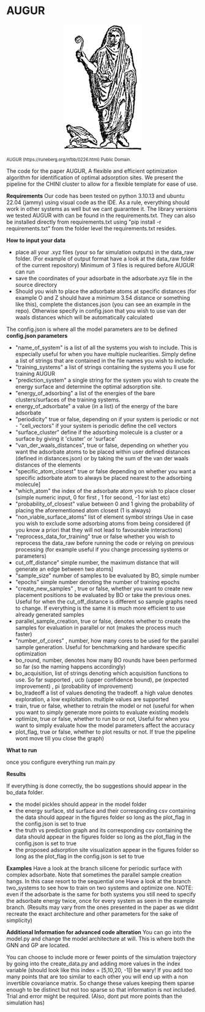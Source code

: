 # AUGUR

<p align="center">
  <img src="imgs/AUGUR.png"  width="200" />
    <figcaption style="font-size: 0.8em;">AUGUR (https://runeberg.org/nfbb/0226.html) Public Domain.</figcaption>
</p>

The code for the paper AUGUR, A flexible and efficient optimization algorithm for identification of optimal adsorption sites. We present the pipeline for the CHINI cluster to allow for a flexible template for ease of use.

**Requirements**
Our code has been tested on python 3.10.13 and ubuntu 22.04 (jammy) using visual code as the IDE. As a rule, everything should work in other systems as well but we cant guarantee it. The library versions we tested AUGUR with can be found in the requirements.txt. They can also be installed directly from requirements.txt using "pip install -r requirements.txt" from the folder level the requirements.txt resides.

**How to input your data**


  - place all your .xyz files (your so far simulation outputs) in the data_raw folder. (For example of output format have a look at the data_raw folder of the current repository) Minimum of 3 files is required before AUGUR can run
  - save the coordinates of your adsorbate in the adsorbate.xyz file in the source directory
  - Should you wish to place the adsorbate atoms at specific distances (for example O and Z should have a minimum 3.54 distance or something like this), complete the distances.json (you can see an example in the repo). Otherwise specify in config.json that you wish to use van der waals distances which will be automatically calculated
  
  
 The config.json is where all the model parameters are to be defined
 **config.json parameters**

  - "name_of_system" is a list of all the systems you wish to include. This is especially useful for when you have multiple nuclearities. Simply define a list of strings that are contained in the file names you wish to include.
   - "training_systems" a list of strings containing the systems you ll use for training AUGUR
   - "prediction_system" a single string for the system you wish to create the energy surface and determine the optimal adsorption site.
   - "energy_of_adsorbing" a list of the energies of the bare clusters/surfaces of the training systems.
   - energy_of_adsorbate" a value (in a list) of the energy of the bare adsorbate
   - "periodicity" true or false, depending on if your system is periodic or not
    - "cell_vectors" if your system is periodic define the cell vectors
   - "surface_cluster" define if the adsorbing molecule is a cluster or a surface by giving it 'cluster' or 'surface'
   - "van_der_waals_distances", true or false, depending on whether you want the adsorbate atoms to be placed within user defined distances (defined in distances.json) or by taking the sum of the van der waals distances of the elements
   - "specific_atom_closest" true or false depending on whether you want a specific adsorbate atom to always be placed nearest to the adsorbing molecule]
   - "which_atom" the index of the adsorbate atom you wish to place closer (simple numeric input, 0 for first , 1 for second, -1 for last etc)
   - "probability_of_closest" value between 0 and 1 giving the probability of placing the aforementioned atom closest (1 is always)
   - "non_viable_surface_atoms" list of element symbol strings Use in case you wish to exclude some adsorbing atoms from being considered (if you know a priori that they will not lead to favourable interactions)
   - "reprocess_data_for_training" true or false whether you wish to reprocess the data_raw before running the code or relying on previous processing (for example useful if you change processing systems or parameters)
   - cut_off_distance" simple number, the maximum distance that will generate an edge between two atoms]
   - "sample_size" number of samples to be evaluated by BO, simple number
   - "epochs" simple number denoting the number of training epochs
   - "create_new_samples" , true or false, whether you want to create new placement positions to be evaluated by BO or take the previous ones. Useful for when the cut_off_distance is different so sample graphs need to change. If everything is the same it is much more efficient to use already generated samples
   - parallel_sample_creation, true or false, denotes whether to create the samples for evaluation in parallel or not (makes the process much faster)
   -  "number_of_cores" , number, how many cores to be used for the parallel sample generation. Useful for benchmarking and hardware specific optimization
   - bo_round, number, denotes how many BO rounds have been performed so far (so the naming happens accordingly)
   - bo_acquisition, list of strings denoting which acquisition functions to use. So far supported , ucb (upper confidence bound), pe (expected improvement) , pi (probability of improvement)
   - bo_tradeoff a list of values denoting the tradeoff. a high value denotes exploration, a low exploitation. multiple values are supported
   - train, true or false, whether to retrain the model or not (useful for when you want to simply generate more points to evaluate existing models
   - optimize, true or false, whether to run bo or not, Useful for when you want to simply evaluate how the model parameters affect the accuracy
   - plot_flag, true or false, whether to plot results or not. If true the pipeline wont move till you close the graph)
    
    
**What to run**

once you configure everything run main.py


**Results**

If everything is done correctly, the bo suggestions should appear in the bo_data folder. 
- the model pickles should appear in the model folder
- the energy surface, std surface and their corresponding csv containing the data should appear in the figures folder so long as the plot_flag in the config.json is set to true
- the  truth vs prediction graph and its corresponding csv containing the data should appear in the figures folder so long as the plot_flag in the config.json is set to true
- the proposed adsorption site visualization appear in the figures folder so long as the plot_flag in the config.json is set to true

**Examples**
Have a look at the branch silicene for periodic surface with complex adsorbate. Note that sometimes the parallel sample creation hangs. In this case resort to the sequential one
Have a look at the branch two_systems to see how to train on two systems and optimize one. NOTE: even if the adsorbate is the same for both systems you still need to specify the adsorbate energy twice, once for every system as seen in the example branch.
(Results may vary from the ones presented in the paper as we didnt recreate the exact architecture and other parameters for the sake of simplicity)


**Additional Information for advanced code alteration**
You can go into the model.py and change the model architecture at will. This is where both the GNN and GP are located. 

You can choose to include more or fewer points of the simulation trajectory by going into the create_data.py and adding more values in the index variable (should look like this index = [5,10,20, -1])
be wary! If you add too many points that are too similar to each other you will end up with a non invertible covariance matrix. So change these values keeping them sparse enough to be distinct but not too sparse so that information is not included. Trial and error might be required. (Also, dont put more points than the simulation has)


